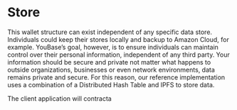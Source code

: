 # Store

This wallet structure can exist independent of any specific data store. Individuals could keep their stores locally and backup to Amazon Cloud, for example. 
YouBase’s goal, however, is to ensure individuals can maintain control over their personal information, independent of any third party. Your information should be secure and private not matter what happens to outside organizations, businesses or even network environments, data remains private and secure. For this reason, our reference implementation uses a combination of a Distributed Hash Table and IPFS to store data.

The client application will contracta

